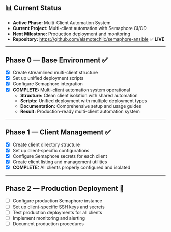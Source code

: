 ## 📊 Current Status
- **Active Phase:** Multi-Client Automation System
- **Current Project:** Multi-client automation with Semaphore CI/CD
- **Next Milestone:** Production deployment and monitoring
- **Repository:** https://github.com/alamotechllc/semaphore-ansible ✅ **LIVE**

---

## Phase 0 — Base Environment ✅

- [x] Create streamlined multi-client structure
- [x] Set up unified deployment scripts
- [x] Configure Semaphore integration
- [x] **COMPLETE:** Multi-client automation system operational
  - **Structure:** Clean client isolation with shared automation
  - **Scripts:** Unified deployment with multiple deployment types
  - **Documentation:** Comprehensive setup and usage guides
  - **Result:** Production-ready multi-client automation system

---

## Phase 1 — Client Management ✅

- [x] Create client directory structure
- [x] Set up client-specific configurations
- [x] Configure Semaphore secrets for each client
- [x] Create client listing and management utilities
- [x] **COMPLETE:** All clients properly configured and isolated

---

## Phase 2 — Production Deployment 🚧

- [ ] Configure production Semaphore instance
- [ ] Set up client-specific SSH keys and secrets
- [ ] Test production deployments for all clients
- [ ] Implement monitoring and alerting
- [ ] Document production procedures
